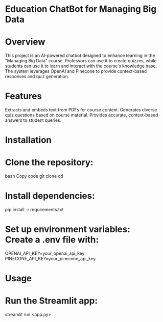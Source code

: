 # Education ChatBot for Managing Big Data
# Overview
This project is an AI-powered chatbot designed to enhance learning in the "Managing Big Data" course. Professors can use it to create quizzes, while students can use it to learn and interact with the course's knowledge base. The system leverages OpenAI and Pinecone to provide context-based responses and quiz generation.

# Features
Extracts and embeds text from PDFs for course content.
Generates diverse quiz questions based on course material.
Provides accurate, context-based answers to student queries.

# Installation
# Clone the repository:
bash
Copy code
git clone <your-repository-url>
cd <project-directory>

# Install dependencies:
pip install -r requirements.txt

# Set up environment variables: Create a .env file with:
OPENAI_API_KEY=your_openai_api_key
PINECONE_API_KEY=your_pinecone_api_key

# Usage
# Run the Streamlit app:
streamlit run <app.py>